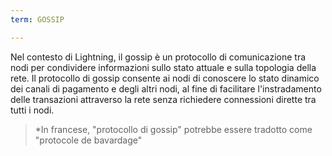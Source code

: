 ```yaml
---
term: GOSSIP

---
```

Nel contesto di Lightning, il gossip è un protocollo di comunicazione tra nodi per condividere informazioni sullo stato attuale e sulla topologia della rete. Il protocollo di gossip consente ai nodi di conoscere lo stato dinamico dei canali di pagamento e degli altri nodi, al fine di facilitare l'instradamento delle transazioni attraverso la rete senza richiedere connessioni dirette tra tutti i nodi.

> *In francese, "protocollo di gossip" potrebbe essere tradotto come "protocole de bavardage"